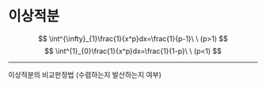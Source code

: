 
# 이상적분
$$ \int^{\infty}_{1}\frac{1}{x^p}dx=\frac{1}{p-1}\ \ (p>1) $$
$$ \int^{1}_{0}\frac{1}{x^p}dx=\frac{1}{1-p}\ \ (p<1) $$

---

이상적분의 비교판정법 (수렴하는지 발산하는지 여부)
<!--stackedit_data:
eyJoaXN0b3J5IjpbMjA1NDA5NzU4MSwtMTk0OTIzMzYxN119
-->